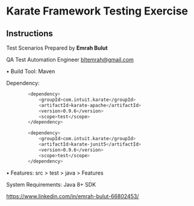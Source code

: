 # Karate Framework Testing Exercise

## Instructions

Test Scenarios Prepared by **Emrah Bulut**

QA Test Automation Engineer
bltemrah@gmail.com

• Build Tool: Maven

Dependency:
```bash
        <dependency>
            <groupId>com.intuit.karate</groupId>
            <artifactId>karate-apache</artifactId>
            <version>0.9.6</version>
            <scope>test</scope>
        </dependency>

        <dependency>
            <groupId>com.intuit.karate</groupId>
            <artifactId>karate-junit5</artifactId>
            <version>0.9.6</version>
            <scope>test</scope>
        </dependency>
```

• Features: src > test > java > Features

System Requirements: Java 8+ SDK

https://www.linkedin.com/in/emrah-bulut-66802453/
